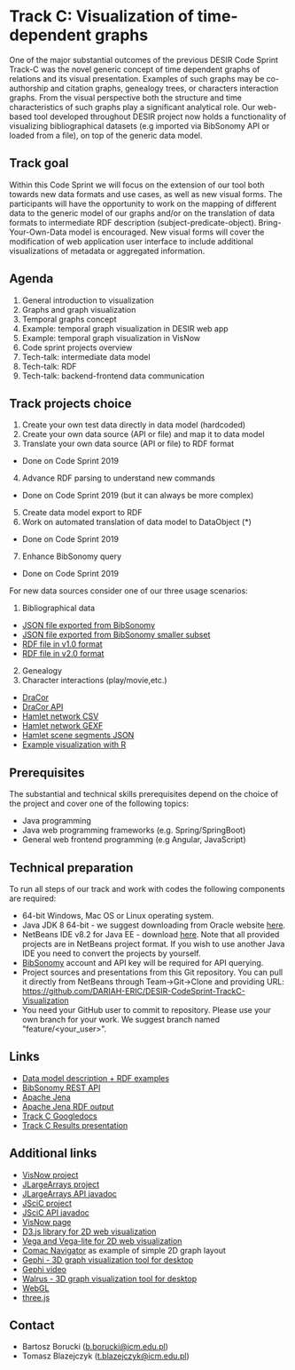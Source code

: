 # Track C: Visualization of time-dependent graphs

One of the major substantial outcomes of the previous DESIR Code Sprint Track-C was the novel generic concept of time dependent graphs of relations and its visual presentation. Examples of such graphs may be co-authorship and citation graphs, genealogy trees, or characters interaction graphs. 
From the visual perspective both the structure and time characteristics of such graphs play a significant analytical role. Our web-based tool developed throughout DESIR project now holds a functionality of visualizing bibliographical datasets (e.g imported via BibSonomy API or loaded from a file), on top of the generic data model. 


## Track goal
Within this Code Sprint we will focus on the extension of our tool both towards new data formats and use cases, as well as new visual forms. The participants will have the opportunity to work on the mapping of different data to the generic model of our graphs and/or on the translation of data formats to intermediate RDF description (subject-predicate-object). Bring-Your-Own-Data model is encouraged. New visual forms will cover the modification of web application user interface to include additional visualizations of metadata or aggregated information. 


## Agenda
1) General introduction to visualization
2) Graphs and graph visualization
3) Temporal graphs concept
4) Example: temporal graph visualization in DESIR web app
5) Example: temporal graph visualization in VisNow 
6) Code sprint projects overview
7) Tech-talk: intermediate data model
8) Tech-talk: RDF 
9) Tech-talk: backend-frontend data communication


## Track projects choice
1) Create your own test data directly in data model (hardcoded)
2) Create your own data source (API or file) and map it to data model
3) Translate your own data source (API or file) to RDF format
- Done on Code Sprint 2019
4) Advance RDF parsing to understand new commands
- Done on Code Sprint 2019 (but it can always be more complex)
5) Create data model export to RDF
6) Work on automated translation of data model to DataObject (*)
- Done on Code Sprint 2019
7) Enhance BibSonomy query
- Done on Code Sprint 2019

For new data sources consider one of our three usage scenarios:
1) Bibliographical data
- [JSON file exported from BibSonomy](https://github.com/DARIAH-ERIC/DESIR-CodeSprint-TrackC-Visualization/blob/master/data/bibsonomy_export.json)
- [JSON file exported from BibSonomy smaller subset](https://github.com/DARIAH-ERIC/DESIR-CodeSprint-TrackC-Visualization/blob/master/data/bibsonomy_export_simple.json)
- [RDF file in v1.0 format](https://github.com/DARIAH-ERIC/DESIR-CodeSprint-TrackC-Visualization/blob/master/data/case1_bibliography_v1.rdf)
- [RDF file in v2.0 format](https://github.com/DARIAH-ERIC/DESIR-CodeSprint-TrackC-Visualization/blob/master/data/case1_bibliography_v2.rdf)
2) Genealogy
3) Character interactions (play/movie,etc.)
- [DraCor](https://dracor.org/)
- [DraCor API](https://dracor.org/documentation/api)
- [Hamlet network CSV](https://dracor.org/api/corpora/shake/play/hamlet/networkdata/csv)
- [Hamlet network GEXF](https://dracor.org/api/corpora/shake/play/hamlet/networkdata/gexf)
- [Hamlet scene segments JSON](https://dracor.org/api/corpora/shake/play/hamlet)
- [Example visualization with R](https://rpubs.com/Pozdniakov/godunov)


## Prerequisites 
The substantial and technical skills prerequisites depend on the choice of the project and cover one of the following topics:
- Java programming
- Java web programming frameworks (e.g. Spring/SpringBoot)
- General web frontend programming (e.g Angular, JavaScript)


## Technical preparation
To run all steps of our track and work with codes the following components are required:
- 64-bit Windows, Mac OS or Linux operating system. 
- Java JDK 8 64-bit - we suggest downloading from Oracle website [here](http://www.oracle.com/technetwork/java/javase/downloads/jdk8-downloads-2133151.html). 
- NetBeans IDE v8.2 for Java EE - download [here](https://netbeans.org/downloads/). Note that all provided projects are in NetBeans project format. If you wish to use another Java IDE you need to convert the projects by yourself. 
- [BibSonomy](https://www.bibsonomy.org) account and API key will be required for API querying.
- Project sources and presentations from this Git repository. You can pull it directly from NetBeans through Team->Git->Clone and providing URL: https://github.com/DARIAH-ERIC/DESIR-CodeSprint-TrackC-Visualization
- You need your GitHub user to commit to repository. Please use your own branch for your work. We suggest branch named "feature/<your_user>".


## Links
- [Data model description + RDF examples](https://docs.google.com/document/d/1-VYCZn8o19WeE6GRmxmbihA3qp7dhw0syn6K7cHMqwo/edit?usp=sharing)
- [BibSonomy REST API](https://bitbucket.org/bibsonomy/bibsonomy/wiki/documentation/api/REST%20API)
- [Apache Jena](http://jena.apache.org/documentation/io/index.html)
- [Apache Jena RDF output](https://jena.apache.org/documentation/io/rdf-output.html)
- [Track C Googledocs](https://docs.google.com/document/d/1EIHUoUggaXYwdUYwc_Cn4xnPZnMWuLNYRYUTsPUmd6s/edit?usp=sharing)
- [Track C Results presentation](https://docs.google.com/presentation/d/1k6Z6vOrrAbxm3KarQYp35Tw9Pq0VV8Am-Sou-ePWfYE/edit?usp=sharing)


## Additional links
- [VisNow project](https://gitlab.com/ICM-VisLab/VisNow)
- [JLargeArrays project](https://gitlab.com/ICM-VisLab/JLargeArrays)
- [JLargeArrays API javadoc](http://javadoc.io/doc/pl.edu.icm/JLargeArrays/1.6)
- [JSciC project](https://gitlab.com/ICM-VisLab/JSciC)
- [JSciC API javadoc](http://javadoc.io/doc/pl.edu.icm/JSciC/1.0)
- [VisNow page](https://visnow.icm.edu.pl/)
- [D3.js library for 2D web visualization](https://d3js.org)
- [Vega and Vega-lite for 2D web visualization](https://vega.github.io)
- [Comac Navigator](http://devel.comac.ceon.pl/comac-navigator-latest/?graph=6b4f66cc) as example of simple 2D graph layout
- [Gephi - 3D graph visualization tool for desktop](https://gephi.org)
- [Gephi video](https://player.vimeo.com/video/9726202)
- [Walrus - 3D graph visualization tool for desktop](https://www.caida.org/tools/visualization/walrus/)
- [WebGL](https://www.khronos.org/webgl/)
- [three.js](https://threejs.org)


## Contact
- Bartosz Borucki (<b.borucki@icm.edu.pl>)
- Tomasz Blazejczyk (<t.blazejczyk@icm.edu.pl>)
